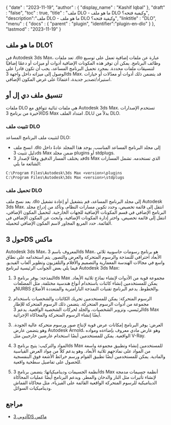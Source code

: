 {
  "date" : "2023-11-19",
  "author" : {
    "display_name" : "Kashif Iqbal"
},
  "draft" : "false",
  "toc" : true,
  "title" : "ملف DLO - ما هو ملف DLO وكيفية فتحه؟",
  "description":"ملف DLO - ما هو ملف DLO وكيفية فتحه؟",
  "linktitle" : "DLO",
  "menu" : {
    "docs" : {
      "parent" : "plugin",
      "identifier":"plugin-en-dlo"
}
},
  "lastmod" : "2023-11-19"
}

## ما هو ملف DLO؟

في Autodesk 3ds Max، تعد ملفات .dlo عبارة عن ملفات إضافية تعمل على توسيع وظائف البرنامج. يمكن أن توفر هذه المكونات الإضافية أدوات أو ميزات أو دعمًا إضافيًا لتنسيقات ملفات محددة. بمجرد تحميل البرنامج المساعد، يجب أن تكون قادرا على الوصول إلى ميزاته داخل واجهة 3ds Max. قد يتضمن ذلك أدوات أو معدّلات أو خيارات استيراد/تصدير جديدة، اعتمادًا على غرض المكون الإضافي.

## تنسيق ملف دي إل أو

ملفات DLO هي ملفات ثنائية تتوافق مع Autodesk 3ds Max. تستخدم الإصدارات الأخيرة من برنامج 3DS Max امتداد الملف .DLU بدلاً من DLO.

### تثبيت ملف DLO

لتثبيت ملف البرنامج المساعد DLO:

 * انسخ ملف .dlo إلى مجلد البرنامج المساعد المناسب. يوجد هذا المجلد عادةً داخل دليل تثبيت 3ds Max ضمن مجلد plugins أو stdplugs.
 * قد يختلف المسار الدقيق وفقًا لإصدار 3ds Max الذي تستخدمه. تشمل المسارات الشائعة ما يلي:
```
C:\Program Files\Autodesk\3ds Max <version>\plugins
C:\Program Files\Autodesk\3ds Max <version>\stdplugs
```

### تحميل ملف DLO

بعد نسخ ملف .dlo إلى مجلد البرنامج المساعد، قم بتشغيل أو إعادة تشغيل Autodesk 3ds Max. انتقل إلى قائمة تخصيص، وحدد تكوين مسارات النظام، وتأكد من إدراج مجلد البرنامج الإضافي في قسم المكونات الإضافية للجهات الخارجية. لتحميل المكون الإضافي، انتقل إلى قائمة تخصيص، واختر إدارة المكونات الإضافية، وابحث عن المكون الإضافي في القائمة. حدد المربع المجاور لاسم المكون الإضافي لتحميله.

## حول 3DS ماكس

Autodesk 3ds Max، المعروف باسم 3ds Max، هو برنامج رسومات حاسوبية ثلاثي الأبعاد احترافي للنمذجة والرسوم المتحركة والعرض والتصور. يتم استخدامه على نطاق واسع في مجالات الهندسة المعمارية والتصميم والأفلام والتلفزيون وتطوير ألعاب الفيديو. فيما يلي بعض الجوانب الرئيسية لبرنامج Autodesk 3ds Max:

1. النمذجة: يوفر برنامج 3ds Max مجموعة قوية من الأدوات لإنشاء نماذج ثلاثية الأبعاد. يمكن للمستخدمين إنشاء كائنات باستخدام أنواع هندسية مختلفة، مثل المضلعات وNURBS والخطوط. يدعم البرنامج تقنيات النمذجة البارامترية والمتعددة الأضلاع.

1. الرسوم المتحركة: يمكن للمستخدمين تحريك الكائنات والشخصيات باستخدام مجموعة من أدوات الرسوم المتحركة. يتضمن ذلك الرسوم المتحركة للإطار الرئيسي، وتزوير الشخصيات، والجلد لحركات الشخصية الواقعية. يدعم 3ds Max أيضًا إنشاء الرسوم المتحركة والمحاكاة الإجرائية.

1. العرض: يوفر البرنامج إمكانات عرض قوية لإنتاج صور ورسوم متحركة عالية الجودة. وهو يتضمن عارض Autodesk Arnold، وهو عارض مادي معروف بإضاءةه ومواده الواقعية. يمكن للمستخدمين أيضًا استخدام عارضين خارجيين مثل V-Ray.

1. المواد والتركيب: يتيح برنامج 3ds Max للمستخدمين إنشاء وتطبيق مجموعة واسعة من المواد على نماذجهم ثلاثية الأبعاد. وهو يدعم كلاً من مواد العرض القياسية والمادية. يمكن للمستخدمين أيضًا تطبيق القوام ورسم خرائط الأشعة فوق البنفسجية للحصول على تفاصيل سطحية واقعية.

1. أنظمة الجسيمات وديناميكياتها: يتضمن برنامج 3ds Max أنظمة جسيمات مدمجة لإنشاء تأثيرات مثل النار والدخان والمطر. ويدعم البرنامج أيضًا عمليات المحاكاة الديناميكية للرسوم المتحركة الواقعية القائمة على الفيزياء، مثل محاكاة القماش وديناميكيات السوائل.

## مراجع

 * [أدوبي 3DS ماكس](https://www.autodesk.com/products/3ds-max/overview?term=1-YEAR&tab=subscription)